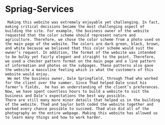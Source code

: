 # Spriag-Services

     Making this website was extremely enjoyable yet challenging. In fact, making critical decisions became the most challenging aspect of building the site. For example, the business owner of the website requested that the color scheme should represent nature and agriculture. Therefore, we chose the color scheme from a photo used on the main page of the website. The colors are dark green, black, brown, and white because we believed that this color scheme would suit the owner’s request. In addition, the format of the website was intended to be bulky yet fairly elegant and straight to the point. Therefore, we used a checker pattern format on the main page and a line pattern of information and photos on the subpages. These patterns also gave the website a masculine feeling which is what the customers of this website would enjoy. 
     We met the business owner, Dale Springfield, through Thad who worked for the client over the summer. Since Thad helped Dale scout his farmer’s fields,  he has an understanding of the client’s preferences. Now, we have spent countless hours to build a website to suit the business and Dale’s expectations the best way possible.
    There are still many more minor details that helped us in the building of the website. Thad and Saylor both coded the website together and worked every chance possible to succeed. Thad also did all of the photography on the entire webpage. Making this website has allowed us to learn many things and how to work harder.

